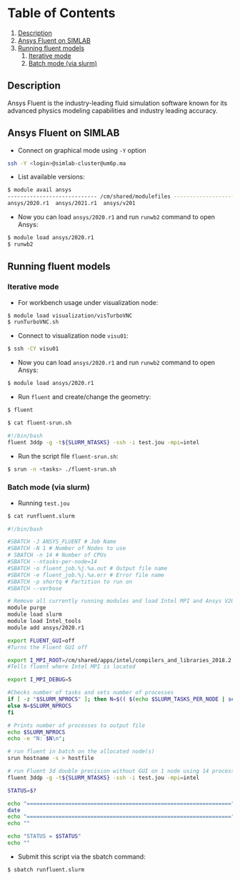 # Table of Contents
1. [Description](#1)
2. [Ansys Fluent on SIMLAB](#2)
3. [Running fluent models](#3)
    1. [Iterative mode](#4)
    2. [Batch mode (via slurm)](#5)

## Description <a name="1"></a>
Ansys Fluent is the industry-leading fluid simulation software known for its advanced physics modeling capabilities and industry leading accuracy.

## Ansys Fluent on SIMLAB <a name="2"></a>

- Connect on graphical mode using `-Y` option

```sh
ssh -Y <login>@simlab-cluster@um6p.ma
```
- List available versions:

```sh
$ module avail ansys
---------------------------- /cm/shared/modulefiles ----------------------------
ansys/2020.r1  ansys/2021.r1  ansys/v201   
```

- Now you can load `ansys/2020.r1` and run `runwb2` command to open Ansys:

```sh
$ module load ansys/2020.r1
$ runwb2
```

## Running fluent models <a name="3"></a>

### Iterative mode <a name="4"></a>

- For workbench usage under visualization node:

```sh
$ module load visualization/visTurboVNC
$ runTurboVNC.sh
```

- Connect to visualization node `visu01`:
```sh
$ ssh -CY visu01
```

- Now you can load `ansys/2020.r1` and run `runwb2` command to open Ansys:

```sh
$ module load ansys/2020.r1
```
- Run `fluent` and create/change the geometry:
```sh
$ fluent
```

```sh
$ cat fluent-srun.sh

#!/bin/bash
fluent 3ddp -g -t${SLURM_NTASKS} -ssh -i test.jou -mpi=intel 
```

- Run the script file `fluent-srun.sh`:
```sh
$ srun -n <tasks> ./fluent-srun.sh
```

### Batch mode (via slurm) <a name="5"></a>

- Running `test.jou`

```sh
$ cat runfluent.slurm

#!/bin/bash

#SBATCH -J ANSYS_FLUENT # Job Name 
#SBATCH -N 1 # Number of Nodes to use 
# SBATCH -n 14 # Number of CPUs
#SBATCH --ntasks-per-node=14 
#SBATCH -o fluent_job.%j.%a.out # Output file name 
#SBATCH -e fluent_job.%j.%a.err # Error file name 
#SBATCH -p shortq # Partition to run on 
#SBATCH --verbose

# Remove all currently running modules and load Intel MPI and Ansys V2020.r1
module purge 
module load slurm
module load Intel_tools 
module add ansys/2020.r1

export FLUENT_GUI=off 
#Turns the Fluent GUI off

export I_MPI_ROOT=/cm/shared/apps/intel/compilers_and_libraries_2018.2.199/linux/mpi
#Tells fluent where Intel MPI is located 

export I_MPI_DEBUG=5 

#Checks number of tasks and sets number of processes 
if [ -z "$SLURM_NPROCS" ]; then N=$(( $(echo $SLURM_TASKS_PER_NODE | sed -r 's/([0-9]+)\(x([0-9]+)\)/\1 * \2/') )) 
else N=$SLURM_NPROCS 
fi 

# Prints number of processes to output file 
echo $SLURM_NPROCS 
echo -e "N: $N\n"; 

# run fluent in batch on the allocated node(s) 
srun hostname -s > hostfile 

# run Fluent 3d double precision without GUI on 1 node using 14 processors
fluent 3ddp -g -t${SLURM_NTASKS} -ssh -i test.jou -mpi=intel 

STATUS=$?

echo "================================================================" 
date
echo "================================================================" 
echo "" 

echo "STATUS = $STATUS" 
echo "" 
```
- Submit this script via the sbatch command:

```sh
$ sbatch runfluent.slurm
```
